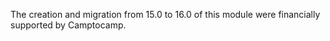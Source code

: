 The creation and migration from 15.0 to 16.0 of this module were
financially supported by Camptocamp.
